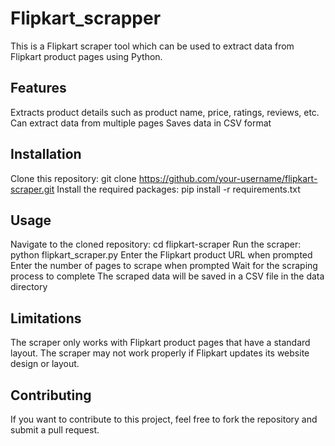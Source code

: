 # Flipkart_scrapper

This is a Flipkart scraper tool which can be used to extract data from Flipkart product pages using Python.

## Features
Extracts product details such as product name, price, ratings, reviews, etc.
Can extract data from multiple pages
Saves data in CSV format

## Installation
Clone this repository: git clone https://github.com/your-username/flipkart-scraper.git
Install the required packages: pip install -r requirements.txt

## Usage
Navigate to the cloned repository: cd flipkart-scraper
Run the scraper: python flipkart_scraper.py
Enter the Flipkart product URL when prompted
Enter the number of pages to scrape when prompted
Wait for the scraping process to complete
The scraped data will be saved in a CSV file in the data directory

## Limitations
The scraper only works with Flipkart product pages that have a standard layout.
The scraper may not work properly if Flipkart updates its website design or layout.

## Contributing
If you want to contribute to this project, feel free to fork the repository and submit a pull request.
